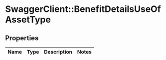 # SwaggerClient::BenefitDetailsUseOfAssetType

## Properties
Name | Type | Description | Notes
------------ | ------------- | ------------- | -------------

